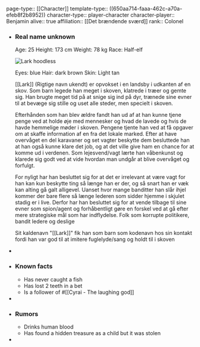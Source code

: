 page-type:: [[Character]]
template-type:: ((650aa714-faaa-462c-a70a-efeb8f2b8952))
character-type:: player-character
character-player:: Benjamin
alive:: true
affiliation:: [[Det brændende sværd]] 
rank:: Colonel

- ### Real name unknown
  
  Age: 25
  Height: 173 cm
  Weight: 78 kg
  Race: Half-elf
  
  ![Lark hoodless](https://cdn.discordapp.com/attachments/1030158179310506095/1030207905225506916/00f13f907f85df52b69725b4a55e4435.jpg)
  
  Eyes: blue
  Hair: dark brown
  Skin: Light tan
  
  [[Lark]] (Rigtige navn ukendt) er opvokset i en landsby i udkanten af en skov. 
  Som barn legede han meget i skoven, klatrede i træer og gemte sig. Han brugte meget tid på at snige sig ind på dyr, trænede sine evner til at bevæge sig stille og uset alle steder, men specielt i skoven.
  
  Efterhånden som han blev ældre fandt han ud af at han kunne tjene penge ved at holde øje med mennesker og hvad de lavede og hvis de havde hemmelige møder i skoven.
  Pengene tjente han ved at få opgaver om at skaffe information af en fra det lokale marked.
  Efter at have overvåget en del karavaner og set vagter beskytte dem besluttede han at han også kunne klare det job, og at det ville give ham en chance for at komme ud i verdenen.
  Som lejesvend/vagt lærte han våbenkunst og klarede sig godt ved at vide hvordan man undgår at blive overvåget og forfulgt.
  
  For nyligt har han besluttet sig for at det er irrelevant at være vagt for han kan kun beskytte ting så længe han er der, og så snart han er væk kan alting gå galt alligevel. Uanset hvor mange banditter han slår ihjel kommer der bare flere så længe lederen som sidder hjemme i skjulet stadig er i live. 
  Derfor har han besluttet sig for at vende tilbage til sine evner som spion/agent og forhåbentligt gøre en forskel ved at gå efter mere strategiske mål som har indflydelse. Folk som korrupte politikere, bandit ledere og deslige
  
  Sit kaldenavn "[[Lark]]" fik han som barn som kodenavn hos sin kontakt fordi han var god til at imitere fuglelyde/sang og holdt til i skoven
-
- ### Known facts
	- Has never caught a fish
	- Has lost 2 teeth in a bet
	- Is a follower of #[[Cyrai - The laughing god]]
-
- ### Rumors
	- Drinks human blood
	- Has found a hidden treasure as a child but it was stolen
-